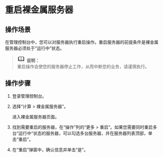 # 重启裸金属服务器<a name="bms_umn_0013"></a>

## 操作场景<a name="section111723469715"></a>

在管理控制台中，您可以对服务器执行重启操作。重启服务器的前提条件是裸金属服务器必须处于“运行中”状态。

>![](public_sys-resources/icon-note.gif) **说明：**   
>重启操作会使您的服务器停止工作，从而中断您的业务，请谨慎执行。  

## 操作步骤<a name="section5494647819"></a>

1.  登录管理控制台。
2.  选择“计算 \> 裸金属服务器”。

    进入裸金属服务器页面。

3.  找到需要重启的服务器，在“操作”列的“更多 \> 重启”。如果您需要同时重启多台“运行中”状态的服务器，可以勾选多台服务器，并在服务器列表顶部，单击“重启”。
4.  在“重启”弹窗中，确认信息并单击“是”。


